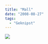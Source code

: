 ```yaml
---
title: "Mall"
date: "2008-08-27"
tags:
  - "Geknipst"
---
```


![](/img/codecandies/p-640-480-8fa00838-0c60-44d0-93de-dbbda5739a25.jpeg)
